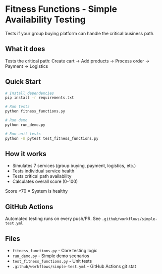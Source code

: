 # Fitness Functions - Simple Availability Testing

Tests if your group buying platform can handle the critical business path.

## What it does

Tests the critical path: Create cart → Add products → Process order → Payment → Logistics

## Quick Start

```bash
# Install dependencies
pip install -r requirements.txt

# Run tests
python fitness_functions.py

# Run demo
python run_demo.py

# Run unit tests
python -m pytest test_fitness_functions.py
```

## How it works

- Simulates 7 services (group buying, payment, logistics, etc.)
- Tests individual service health
- Tests critical path availability
- Calculates overall score (0-100)

Score ≥70 = System is healthy

## GitHub Actions

Automated testing runs on every push/PR. See `.github/workflows/simple-test.yml`

## Files

- `fitness_functions.py` - Core testing logic
- `run_demo.py` - Simple demo scenarios
- `test_fitness_functions.py` - Unit tests
- `.github/workflows/simple-test.yml` - GitHub Actions
git stat
